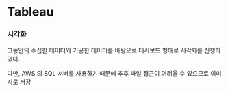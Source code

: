 # Tableau 

### 시각화

그동안의 수집한 데이터와 가공한 데이터를 바탕으로 대시보드 형태로 시각화를 진행하였다.

다만, AWS 의 SQL 서버를 사용하기 때문에 추후 파일 접근이 어려울 수 있으므로 이미지로 저장

